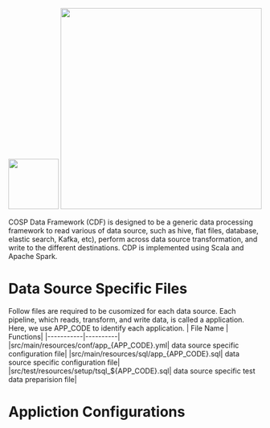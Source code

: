 <p align="left"><img src="https://cryptologos.cc/logos/binance-coin-bnb-logo.png" width="100">   <img src="https://miro.medium.com/max/9074/1*RoFb2sFULMV-gnOy727FoQ.png" width="400"></p>

COSP Data Framework (CDF) is designed to be a generic data processing framework to read various of data source, such as hive, flat files, database, elastic search, Kafka, etc), perform across data source transformation, and write to the different destinations. CDP is implemented using Scala and Apache Spark.

# Data Source Specific Files
Follow files are required to be cusomized for each data source. Each pipeline, which reads, transform, and write data, is called a application. Here, we use APP_CODE to identify each application.
| File Name | Functions|
|-----------|----------|
|src/main/resources/conf/app_{APP_CODE}.yml| data source specific configuration file|
|src/main/resources/sql/app_{APP_CODE}.sql| data source specific configuration file|
|src/test/resources/setup/tsql_${APP_CODE}.sql| data source specific test data preparision file|

# Appliction Configurations
